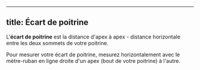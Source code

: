 ***

## title: Écart de poitrine

L'**écart de poitrine** est la distance d'apex à apex - distance horizontale entre les deux sommets de votre poitrine.

Pour mesurer votre écart de poitrine, mesurez horizontalement avec le mètre-ruban en ligne droite d'un apex (bout de votre poitrine) à l'autre.
